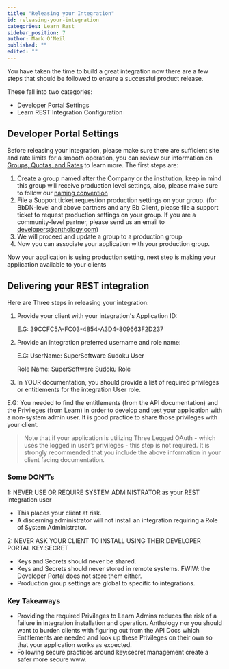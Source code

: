 ```yaml
---
title: "Releasing your Integration"
id: releasing-your-integration
categories: Learn Rest
sidebar_position: 7
author: Mark O'Neil
published: ""
edited: ""
---
```

<VersioningTracker frontMatter={frontMatter}/>

You have taken the time to build a great integration now there are a few steps that should be followed to ensure a successful product release.

These fall into two categories:

- Developer Portal Settings
- Learn REST Integration Configuration

## Developer Portal Settings

Before releasing your integration, please make sure there are sufficient site and rate limits for a smooth operation, you can review our information on [Groups, Quotas, and Rates](/docs/developer-portal/production-groups-rest-api-and-site-reg-limits.md) to learn more. The first steps are:

1. Create a group named after the Company or the institution, keep in mind this group will receive production level settings, also, please make sure to follow our <a href="https://docs.anthology.com/rest-apis/learn/admin/groups-quotas-rates#production-groups" target="_top">naming convention</a>
2. File a Support ticket requestion production settings on your group. (for BbDN-level and above partners and any Bb Client, please file a support ticket to request production settings on your group. If you are a community-level partner, please send us an email to developers@anthology.com)
3. We will proceed and update a group to a production group
4. Now you can associate your application with your production group.

Now your application is using production setting, next step is making your application available to your clients

## Delivering your REST integration

Here are Three steps in releasing your integration:

1. Provide your client with your integration's Application ID:

   E.G: 39CCFC5A-FC03-4854-A3D4-809663F2D237

2. Provide an integration preferred username and role name:

   E.G: UserName: SuperSoftware Sudoku User

   Role Name: SuperSoftware Sudoku Role

3. In YOUR documentation, you should provide a list of required privileges or entitlements for the integration User role.

E.G: You needed to find the entitlements (from the API documentation) and the Privileges (from Learn) in order to develop and test your application with a non-system admin user. It is good practice to share those privileges with your client.

> Note that if your application is utilizing Three Legged OAuth - which uses the logged in user’s privileges - this step is not required.
> It is strongly recommended that you include the above information in your client facing documentation.

### Some DON’Ts

1: NEVER USE OR REQUIRE SYSTEM ADMINISTRATOR as your REST integration user

- This places your client at risk.
- A discerning administrator will not install an integration requiring a Role of System Administrator.

2: NEVER ASK YOUR CLIENT TO INSTALL USING THEIR DEVELOPER PORTAL KEY:SECRET

- Keys and Secrets should never be shared.
- Keys and Secrets should never stored in remote systems. FWIW: the Developer Portal does not store them either.
- Production group settings are global to specific to integrations.

### Key Takeaways

- Providing the required Privileges to Learn Admins reduces the risk of a failure in integration installation and operation. Anthology nor you should want to burden clients with figuring out from the API Docs which Entitlements are needed and look up these Privileges on their own so that your application works as expected.
- Following secure practices around key:secret management create a safer more secure www.
<AuthorBox frontMatter={frontMatter}/>

